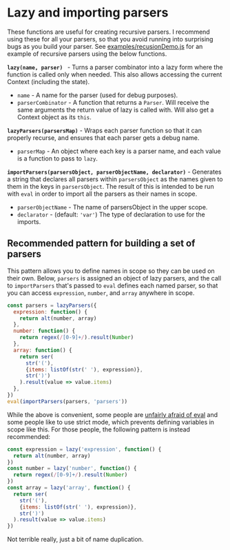 # Lazy and importing parsers

These functions are useful for creating recursive parsers. I recommend using these for all your parsers, so that you avoid running into surprising bugs as you build your parser. See [examples/recusionDemo.js](../examples/recursionDemo.js) for an example of recursive parsers using the below functions.

**`lazy(name, parser) `**  - Turns a parser combinator into a lazy form where the function is called only when needed. This also allows accessing the current Context (including the state).

* `name` - A name for the parser (used for debug purposes).
* `parserCombinator` - A function that returns a `Parser`. Will receive the same arguments the return value of lazy is called with. Will also get a Context object as its `this`.

**`lazyParsers(parsersMap)`** - Wraps each parser function so that it can properly recurse, and ensures that each parser gets a debug name.

* `parserMap` - An object where each key is a parser name, and each value is a function to pass to `lazy`.

**`importParsers(parsersObject, parserObjectName, declarator)`** - Generates a string that declares all parsers within `parsersObject` as the names given to them in the keys in `parsersObject`. The result of this is intended to be run with `eval` in order to import all the parsers as their names in scope.

* `parserObjectName` - The name of parsersObject in the upper scope.
* `declarator` - (default: `'var'`) The type of declaration to use for the imports.

## Recommended pattern for building a set of parsers

This pattern allows you to define names in scope so they can be used on their own. Below, `parsers` is assigned an object of lazy parsers, and the call to `importParsers` that's passed to `eval` defines each named parser, so that you can access `expression`, `number`, and `array` anywhere in scope. 

```javascript
const parsers = lazyParsers({
  expression: function() {
    return alt(number, array)
  },
  number: function() {
    return regex(/[0-9]+/).result(Number)
  },
  array: function() {
    return ser(
      str('('),
      {items: listOf(str(' '), expression)},
      str(')')
    ).result(value => value.items)
  },
})
eval(importParsers(parsers, 'parsers'))
```

While the above is convenient, some people are [unfairly afraid of eval](https://humanwhocodes.com/blog/2013/06/25/eval-isnt-evil-just-misunderstood/) and some people like to use strict mode, which prevents defining variables in scope like this. For those people, the following pattern is instead recommended:

```javascript
const expression = lazy('expression', function() {
  return alt(number, array)
})
const number = lazy('number', function() {
  return regex(/[0-9]+/).result(Number)
})
const array = lazy('array', function() {
  return ser(
    str('('),
    {items: listOf(str(' '), expression)},
    str(')')
  ).result(value => value.items)
})
```

Not terrible really, just a bit of name duplication. 